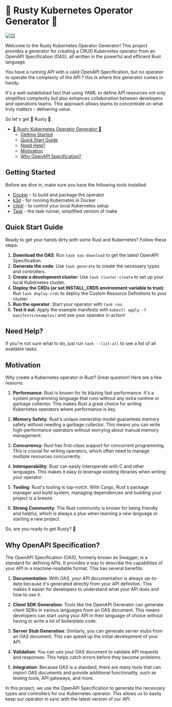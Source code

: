 # 🦀 Rusty Kubernetes Operator Generator 🦀

[![CI](https://github.com/edenreich/k8s-operator-generator/actions/workflows/ci.yml/badge.svg)](https://github.com/edenreich/k8s-operator-generator/actions/workflows/ci.yml)

Welcome to the Rusty Kubernetes Operator Generator! This project provides a generator for creating a CRUD Kubernetes operator from an OpenAPI Specification (OAS), all written in the powerful and efficient Rust language.

You have a running API with a valid OpenAPI Specification, but no operator to operate the complexty of the API ? this is where this generator comes in handy.

It's a well-established fact that using YAML to define API resources not only simplifies complexity but also enhances collaboration between developers and operations teams. This approach allows teams to concentrate on what truly matters - delivering value.

So let's get 🦀 Rusty 🦀.

- [🦀 Rusty Kubernetes Operator Generator 🦀](#-rusty-kubernetes-operator-generator-)
  - [Getting Started](#getting-started)
  - [Quick Start Guide](#quick-start-guide)
  - [Need Help?](#need-help)
  - [Motivation](#motivation)
  - [Why OpenAPI Specification?](#why-openapi-specification)

## Getting Started

Before we dive in, make sure you have the following tools installed:

- [Docker](https://docs.docker.com/engine/install/) - to build and package the operator
- [k3d](https://k3d.io/v5.6.0/#releases) - for running Kubernetes in Docker
- [ctlptl](https://formulae.brew.sh/formula/ctlptl) - to control your local Kubernetes setup
- [Task](https://taskfile.dev/installation/) - the task runner, simplified version of make

## Quick Start Guide

Ready to get your hands dirty with some Rust and Kubernetes? Follow these steps:

1. **Download the OAS**: Run `task oas-download` to get the latest OpenAPI Specification.
2. **Generate the code**: Use `task generate` to create the necessary types and controllers.
3. **Create a development cluster**: Use `task cluster-create` to set up your local Kubernetes cluster.
4. **Deploy the CRDs (or set INSTALL_CRDS environment variable to true)**: Run `task deploy-crds` to deploy the Custom Resource Definitions to your cluster.
5. **Run the operator**: Start your operator with `task run`.
6. **Test it out**: Apply the example manifests with `kubectl apply -f manifests/examples/` and see your operator in action!

## Need Help?

If you're not sure what to do, just run `task --list-all` to see a list of all available tasks.

## Motivation

Why create a Kubernetes operator in Rust? Great question! Here are a few reasons:

1. **Performance**: Rust is known for its blazing fast performance. It's a system programming language that runs without any extra runtime or garbage collector. This makes Rust a great choice for writing Kubernetes operators where performance is key.

2. **Memory Safety**: Rust's unique ownership model guarantees memory safety without needing a garbage collector. This means you can write high-performance operators without worrying about manual memory management.

3. **Concurrency**: Rust has first-class support for concurrent programming. This is crucial for writing operators, which often need to manage multiple resources concurrently.

4. **Interoperability**: Rust can easily interoperate with C and other languages. This makes it easy to leverage existing libraries when writing your operator.

5. **Tooling**: Rust's tooling is top-notch. With Cargo, Rust's package manager and build system, managing dependencies and building your project is a breeze.

6. **Strong Community**: The Rust community is known for being friendly and helpful, which is always a plus when learning a new language or starting a new project.

So, are you ready to get Rusty? 🦀

## Why OpenAPI Specification?

The OpenAPI Specification (OAS), formerly known as Swagger, is a standard for defining APIs. It provides a way to describe the capabilities of your API in a machine-readable format. This has several benefits:

1. **Documentation**: With OAS, your API documentation is always up-to-date because it's generated directly from your API definition. This makes it easier for developers to understand what your API does and how to use it.

2. **Client SDK Generation**: Tools like the OpenAPI Generator can generate client SDKs in various languages from an OAS document. This means developers can start using your API in their language of choice without having to write a lot of boilerplate code.

3. **Server Stub Generation**: Similarly, you can generate server stubs from an OAS document. This can speed up the initial development of your API.

4. **Validation**: You can use your OAS document to validate API requests and responses. This helps catch errors before they become problems.

5. **Integration**: Because OAS is a standard, there are many tools that can import OAS documents and provide additional functionality, such as testing tools, API gateways, and more.

In this project, we use the OpenAPI Specification to generate the necessary types and controllers for our Kubernetes operator. This allows us to easily keep our operator in sync with the latest version of our API.
